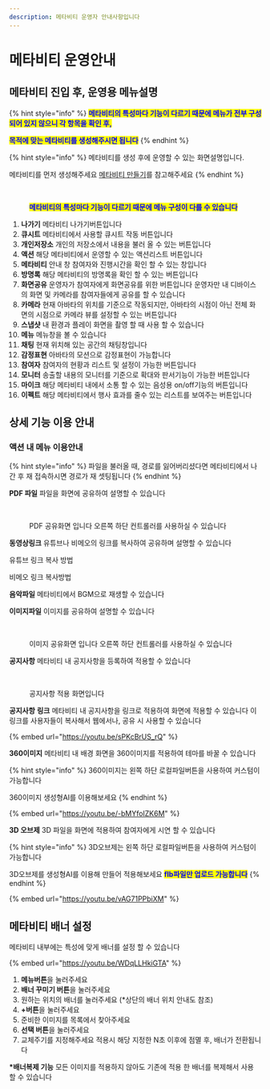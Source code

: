 ```yaml
---
description: 메타비티 운영자 안내사항입니다
---
```


# 메타비티 운영안내

## 메타비티 진입 후, 운영용 메뉴설명

{% hint style="info" %}
<mark style="color:blue;">**메타비티의 특성마다 기능이 다르기 때문에  메뉴가 전부 구성되어 있지 않으니 각 항목을 확인 후,**</mark>&#x20;

<mark style="color:blue;">**목적에 맞는 메타비티를 생성해주시면 됩니다**</mark>&#x20;
{% endhint %}

{% hint style="info" %}
메타비티를 생성 후에 운영할 수 있는 화면설명입니다.

메타비티를 먼저 생성해주세요 [메타비티 만들기](undefined/)를 참고해주세요
{% endhint %}

<figure><img src="../../../.gitbook/assets/스크린샷-2023-11-10-오후-5.15.55.png" alt=""><figcaption><p><mark style="color:blue;"><strong>메타비티의 특성마다 기능이 다르기 때문에 메뉴 구성이 다를 수 있습니다</strong></mark></p></figcaption></figure>

1. **나가기** 메타비티 나가기버튼입니다
2. **큐시트** 메타비티에서 사용할 큐시트 작동 버튼입니다&#x20;
3. **개인저장소** 개인의 저장소에서 내용을 불러 올 수 있는 버튼입니다&#x20;
4. **액션** 해당 메타비티에서 운영할 수 있는 액션리스트 버튼입니다
5. **메타비티** 안내 창 참여자와 진행시간을 확인 할 수 있는 창입니다&#x20;
6. **방명록** 해당 메타비티의 방명록을 확인 할 수 있는 버튼입니다
7. **화면공유** 운영자가 참여자에게 화면공유를 위한 버튼입니다 운영자만 내 디바이스의 화면 및 카메라를 참여자들에게 공유를 할 수 있습니다&#x20;
8. **카메라** 현재 아바타의 위치를 기준으로 작동되지만, 아바타의 시점이 아닌 전체 화면의 시점으로 카메라 뷰를 설정할 수 있는 버튼입니다
9. **스냅샷** 내 환경과 플레이 화면을 촬영 할 때 사용 할 수 있습니다
10. **메뉴** 메뉴창을 볼 수 있습니다
11. **채팅** 현재 위치해 있는 공간의 채팅창입니다
12. **감정표현** 아바타의 모션으로 감정표현이 가능합니다
13. **참여자** 참여자의 현황과 리스트 및 설정이 가능한 버튼입니다&#x20;
14. **모니터** 송출할 내용의 모니터를 기준으로 확대와 판서기능이 가능한 버튼입니다&#x20;
15. **마이크** 해당 메타비티 내에서 소통 할 수 있는 음성용 on/off기능의 버튼입니다&#x20;
16. **이펙트** 해당 메타비티에서 행사 효과를 줄수 있는 리스트를 보여주는 버튼입니다&#x20;

## 상세 기능 이용 안내&#x20;

### **액션 내 메뉴 이용안내**&#x20;

{% hint style="info" %}
파일을 불러올 때, 경로를 잃어버리셨다면 메타비티에서 나간 후 재 접속하시면 경로가 재 셋팅됩니다
{% endhint %}

**PDF 파일** 파일을 화면에 공유하여 설명할 수 있습니다&#x20;

<figure><img src="../../../.gitbook/assets/스크린샷 2023-11-23 오후 3.03.57.png" alt=""><figcaption><p>PDF 공유화면 입니다 오른쪽 하단 컨트롤러를 사용하실 수 있습니다</p></figcaption></figure>

**동영상링크** 유튜브나 비메오의 링크를 복사하여 공유하며 설명할 수 있습니다&#x20;

유튜브 링크 복사 방법&#x20;

비메오 링크 복사방법&#x20;

**음악파일** 메타비티에서 BGM으로 재생할 수 있습니다

**이미지파일** 이미지를 공유하여 설명할 수 있습니다&#x20;

<figure><img src="../../../.gitbook/assets/스크린샷 2023-11-23 오후 2.55.53.png" alt=""><figcaption><p>이미지 공유화면 입니다 오른쪽 하단 컨트롤러를 사용하실 수 있습니다</p></figcaption></figure>

**공지사항** 메타비티 내 공지사항을 등록하여 적용할 수 있습니다&#x20;

<figure><img src="../../../.gitbook/assets/스크린샷 2023-11-23 오후 3.09.20.png" alt=""><figcaption><p>공지사항 적용 화면입니다</p></figcaption></figure>

**공지사항** **링크** 메타비티 내 공지사항을 링크로 적용하여 화면에 적용할 수 있습니다  이 링크를 사용자들이 복사해서  웹에서나, 공유 시 사용할 수 있습니다&#x20;

{% embed url="https://youtu.be/sPKcBrUS_rQ" %}

**360이미지** 메타비티 내 배경 화면을 360이미지를 적용하여 테마를 바꿀 수 있습니다&#x20;

{% hint style="info" %}
360이미지는 왼쪽 하단 로컬파일버튼을 사용하여 커스텀이 가능합니다

360이미지 생성형AI를 이용해보세요&#x20;
{% endhint %}

{% embed url="https://youtu.be/-bMYfoIZK6M" %}

**3D 오브제** 3D 파일을 화면에 적용하여 참여자에게 시연 할 수 있습니다

{% hint style="info" %}
3D오브제는 왼쪽 하단 로컬파일버튼을 사용하여 커스텀이 가능합니다

3D오브제를 생성형AI를 이용해 만들어 적용해보세요 <mark style="color:blue;">**flb파일만 업로드 가능합니다**</mark>
{% endhint %}

{% embed url="https://youtu.be/vAG71PPbiXM" %}

## 메타비티 배너 설정

메타비티 내부에는 특성에 맞게 배너를 설정 할 수 있습니다&#x20;

{% embed url="https://youtu.be/WDqLLHkiGTA" %}

1. **메뉴버튼**을 눌러주세요
2. **배너 꾸미기 버튼**을 눌러주세요
3. 원하는 위치의 배너를 눌러주세요 (\*상단의 배너 위치 안내도 참조)
4. **+버튼**을 눌러주세요
5. &#x20;준비한 이미지를 목록에서 찾아주세요
6. **선택 버튼**을 눌러주세요&#x20;
7. 교체주기를 지정해주세요 적용시 해당 지정한 N초 이후에 점멸 후, 배너가 전환됩니다

**\*배너복제 기능** 모든 이미지를 적용하지 않아도 기존에 적용 한 배너를 복제해서 사용 할 수 있습니다&#x20;

